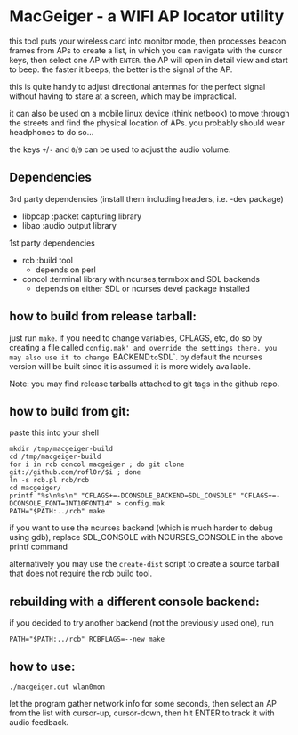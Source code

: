 MacGeiger - a WIFI AP locator utility
=====================================

this tool puts your wireless card into monitor mode, then processes beacon
frames from APs to create a list, in which you can navigate with the cursor
keys, then select one AP with `ENTER`. the AP will open in detail view and
start to beep. the faster it beeps, the better is the signal of the AP.

this is quite handy to adjust directional antennas for the perfect signal
without having to stare at a screen, which may be impractical.

it can also be used on a mobile linux device (think netbook) to move through
the streets and find the physical location of APs. you probably should wear
headphones to do so...

the keys `+`/`-` and `0`/`9` can be used to adjust the audio volume.

Dependencies
------------

3rd party dependencies (install them including headers, i.e. -dev package)
- libpcap :packet capturing library
- libao   :audio output library

1st party dependencies
- rcb     :build tool
  - depends on perl
- concol  :terminal library with ncurses,termbox and SDL backends
  - depends on either SDL or ncurses devel package installed

how to build from release tarball:
----------------------------------

just run `make`. if you need to change variables, CFLAGS, etc, do so by
creating a file called `config.mak' and override the settings there.
you may also use it to change `BACKEND` to `SDL`.
by default the ncurses version will be built since it is assumed it is more
widely available.

Note: you may find release tarballs attached to git tags in the github repo.

how to build from git:
----------------------

paste this into your shell

    mkdir /tmp/macgeiger-build
    cd /tmp/macgeiger-build
    for i in rcb concol macgeiger ; do git clone git://github.com/rofl0r/$i ; done
    ln -s rcb.pl rcb/rcb
    cd macgeiger/
    printf "%s\n%s\n" "CFLAGS+=-DCONSOLE_BACKEND=SDL_CONSOLE" "CFLAGS+=-DCONSOLE_FONT=INT10FONT14" > config.mak
    PATH="$PATH:../rcb" make

if you want to use the ncurses backend (which is much harder to debug using gdb),
replace SDL_CONSOLE with NCURSES_CONSOLE in the above printf command

alternatively you may use the `create-dist` script to create a source tarball
that does not require the rcb build tool.

rebuilding with a different console backend:
-------------------------------------------
if you decided to try another backend (not the previously used one), run

    PATH="$PATH:../rcb" RCBFLAGS=--new make

how to use:
-----------

    ./macgeiger.out wlan0mon

let the program gather network info for some seconds, then select an AP from the list
with cursor-up, cursor-down, then hit ENTER to track it with audio feedback.
